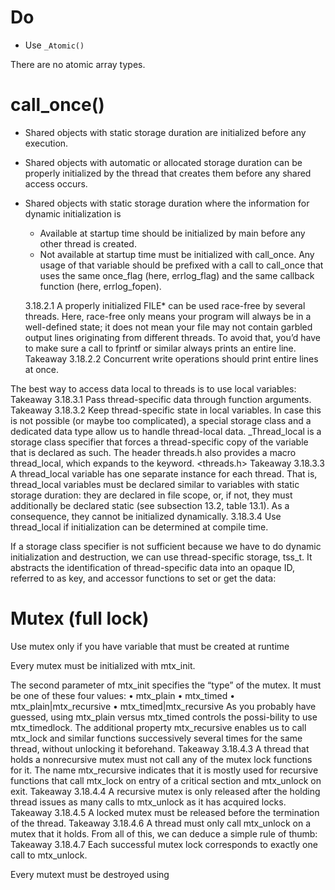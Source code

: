 #                  Do

- Use `_Atomic()`

There are no atomic array types. 

#                  call_once()

- Shared objects with static storage duration are initialized before any execution. 
- Shared objects with automatic or allocated storage duration can be properly initialized by the thread that creates them before any shared access occurs. 
- Shared objects with static storage duration where the information for dynamic initialization is 
    - Available at startup time should be initialized by main before any other thread is created. 
    - Not available at startup time must be initialized with call_once.  Any usage of that variable should be prefixed with a call to call_once that uses the same once_flag (here, errlog_flag) and the same callback function (here, errlog_fopen). 

    3.18.2.1 A properly initialized FILE* can be used race-free by several threads. Here, race-free only means your program will always be in a well-defined state; it does not mean your file may not contain garbled output lines originating from different threads. To avoid that, you’d have to make sure a call to fprintf or similar always prints an entire line. Takeaway 3.18.2.2 Concurrent write operations should print entire lines at once. 

The best way to access data local to threads is to use local variables: Takeaway 3.18.3.1 Pass thread-specific data through function arguments. Takeaway 3.18.3.2 Keep thread-specific state in local variables. 
In case this is not possible (or maybe too complicated), a special storage class and a dedicated data type allow us to handle thread-local data. _Thread_local is a storage class specifier that forces a thread-specific copy of the variable that is declared as such. The header threads.h also provides a macro thread_local, which expands to the keyword. <threads.h> Takeaway 3.18.3.3 A thread_local variable has one separate instance for each thread. That is, thread_local variables must be declared similar to variables with static storage duration: they are declared in file scope, or, if not, they must additionally be declared static (see subsection 13.2, table 13.1). As a consequence, they cannot be initialized dynamically. 3.18.3.4 Use thread_local if initialization can be determined at compile time. 

If a storage class specifier is not sufficient because we have to do dynamic initialization and destruction, we can use thread-specific storage, tss_t. It abstracts the identification of thread-specific data into an opaque ID, referred to as key, and accessor functions to set or get the data:

# Mutex (full lock)

Use mutex only if you have variable that must be created at runtime

Every mutex must be initialized with mtx_init.

The second parameter of mtx_init specifies the “type” of the mutex. It must be one of these four values:
• mtx_plain • mtx_timed • mtx_plain|mtx_recursive • mtx_timed|mtx_recursive As you probably have guessed, using mtx_plain versus mtx_timed controls the possi-bility to use mtx_timedlock. The additional property mtx_recursive enables us to call mtx_lock and similar functions successively several times for the same thread, without unlocking it beforehand.
Takeaway 3.18.4.3 A thread that holds a nonrecursive mutex must not call any of the mutex lock functions for it.
The name mtx_recursive indicates that it is mostly used for recursive functions that call mtx_lock on entry of a critical section and mtx_unlock on exit.
Takeaway 3.18.4.4 A recursive mutex is only released after the holding thread issues as many calls to mtx_unlock as it has acquired locks.
Takeaway 3.18.4.5 A locked mutex must be released before the termination of the thread.
Takeaway 3.18.4.6 A thread must only call mtx_unlock on a mutex that it holds.
From all of this, we can deduce a simple rule of thumb:
Takeaway 3.18.4.7 Each successful mutex lock corresponds to exactly one call to mtx_unlock.

Every mutext must be destroyed using 